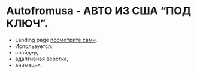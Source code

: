# Autofromusa - АВТО ИЗ США “ПОД КЛЮЧ”.
- Landing page [посмотрите сами](https://evgeniymurygin.github.io/autofromusa/).
- Используется:
- слайдер,
- адаптивная вёрстка,
- анимация.
